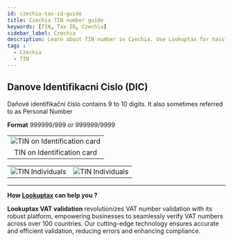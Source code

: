 ```yaml
---
id: czechia-tax-id-guide
title: Czechia TIN number guide
keywords: [TIN, Tax ID, Czechia]
sidebar_label: Czechia
description: Learn about TIN number in Czechia. Use Lookuptax for hassle-free tax id validation in Czechia and other 100+ countries
tags : 
  - Czechia
  - TIN
---
```


## Danove Identifikacni Cislo (DIC)
Daňové identifikační číslo contains 9 to 10 digits. It also sometimes referred to as Personal Number

**Format** 999999/999 or 999999/9999

<table align="center" border="0px" border-color="#dedede"><tr><td>
  <img src="/docs/img/taxid/czech-id-card.PNG" alt="TIN on Identification card"/>
  </td></tr>
  <tr><td align="center">TIN on Identification card</td></tr>
</table>

<table align="center" border="0px" border-color="#dedede"><tr><td>
  <img src="/docs/img/taxid/tin-czechia.PNG" alt="TIN Individuals"/>
  </td><td>
  <img src="/docs/img/taxid/tin-czechia-1.PNG" alt="TIN Individuals"/>
  </td></tr>

</table>


----
**How [Lookuptax](https://lookuptax.com/) can help you ?**

**Lookuptax VAT validation** revolutionizes VAT number validation with its robust platform, empowering businesses to seamlessly verify VAT numbers across over 100 countries. Our cutting-edge technology ensures accurate and efficient validation, reducing errors and enhancing compliance.

